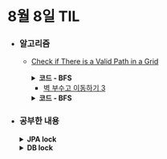 # 8월 8일 TIL

* ### 알고리즘
    * [Check if There is a Valid Path in a Grid](https://leetcode.com/problems/check-if-there-is-a-valid-path-in-a-grid/description/)
      <details>
        <summary><strong>코드 - BFS</strong></summary>

      ```java

            class Solution {
            public boolean hasValidPath(int[][] grid) {
                return canGo(grid);
            }

            private boolean canGo(final int[][] grid){
                Queue<int[]> que = new ArrayDeque<>();
                int n = grid.length, m = grid[0].length;
                boolean[][] visit = new boolean[n][m];

                final int[][] dy = {{0}, {0, 0}, {1,-1}, {0,1}, {1,0}, {-1, 0}, {-1, 0}},
                dx = {{0}, {1,-1},{0,0}, {-1,0},{0,1}, {0, -1}, {0, 1}};

                
                final int[][][] canConnect = {{{}}, {{1, 3, 5}, {1, 4, 6}}, {{2, 5, 6}, {2, 3, 4}}, 
                {{1, 4, 6}, {2,5,6}}, {{2, 5, 6}, {1, 3, 5}}, {{2,3,4}, {1,4,6}}, {{2,3,4}, {1,3,5}}};
                
                visit[0][0] = true;
                que.add(new int[]{0,0});

                if(n == 1 && m == 1)return true;
                
                while(!que.isEmpty()){
                    int[] cur = que.poll();
                    int y = cur[0], x = cur[1];

                    int number = grid[y][x];

                    for(int i=0 ; i<2 ; i++){
                        int ny = dy[number][i] + y, nx = dx[number][i] + x;

                        if(ny < 0 || ny >= n || nx < 0 || nx >= m 
                        || visit[ny][nx] || !isConnected(grid[y][x], grid[ny][nx], i))continue;

                        if(ny == n - 1 && nx == m - 1)return true;

                        visit[ny][nx] = true;
                        que.add(new int[]{ny, nx});
                    }

                }

                return false;
            }

            private boolean isConnected(int number, int target, int idx){
                final int[][][] canConnect = {{{}}, {{1, 3, 5}, {1, 4, 6}}, {{2, 5, 6}, {2, 3, 4}}, 
                {{1, 4, 6}, {2,5,6}}, {{2, 5, 6}, {1, 3, 5}}, {{2,3,4}, {1,4,6}}, {{2,3,4}, {1,3,5}}};

                for(int nextNumber : canConnect[number][idx]){
                    if(target == nextNumber)return true;
                }

                return false;
            }
        }
          
      ```

      </details>

      * [벽 부수고 이동하기 3](https://www.acmicpc.net/problem/16933)
      <details>
        <summary><strong>코드 - BFS</strong></summary>

      ```java

            import java.io.*;
            import java.util.*;

            class Main {
                private static int n, m, k;
                private static char[][] board;

                public static void main(String[] args) throws IOException {
                    BufferedReader br = new BufferedReader(new InputStreamReader(System.in));
                    BufferedWriter bw = new BufferedWriter(new OutputStreamWriter(System.out));
                    
                    StringTokenizer tokenizer = new StringTokenizer(br.readLine());

                    n = Integer.parseInt(tokenizer.nextToken());
                    m = Integer.parseInt(tokenizer.nextToken());
                    k = Integer.parseInt(tokenizer.nextToken());

                    board = new char[n][m];

                    for(int i=0 ; i<n ; i++){
                        String input = br.readLine();
                        for(int j=0 ; j<m ; j++){
                            board[i][j] = input.charAt(j);
                        }
                    }

                    bw.write(String.valueOf(bfs()));

                    bw.flush();
                    bw.close();
                    
                    br.close();
                }

                private static int bfs(){
                    if(n == 1 && m == 1)return 1;

                    Queue<int[]> que = new ArrayDeque<>();

                    // y, x, dist, break_wall_count, day_night
                    que.add(new int[]{0,0,1,0,1});

                    int ret = Integer.MAX_VALUE;

                    int[][][] visit = new int[n][m][k + 1];
                    
                    for(int i=0 ; i<n ; i++){
                        for(int j=0 ; j<m ; j++){
                            Arrays.fill(visit[i][j], Integer.MAX_VALUE);
                        }
                    }

                    Arrays.fill(visit[0][0], 0);

                    final int[] dy = {0,0,1,-1}, dx = {-1,1,0,0};

                    while(!que.isEmpty()){
                        int[] cur = que.poll();

                        int y = cur[0], x= cur[1], dist = cur[2], 
                        breakCount = cur[3], dayOrNight = cur[4];
                        
                        for(int i=0 ; i<4 ; i++){
                            int ny = y + dy[i], nx = x + dx[i];

                            if(ny < 0 || ny >= n || nx < 0 || nx >= m)continue;

                            if(board[ny][nx] == '0'){
                                if(visit[ny][nx][breakCount] <= dist + 1)continue;

                                if(ny == n - 1 && nx == m - 1){
                                    ret = Math.min(ret, dist + 1);
                                }

                                visit[ny][nx][breakCount] = dist + 1;
                                que.add(new int[]{ny, nx, dist + 1, breakCount, 1 - dayOrNight});
                            }
                            else{
                                if(breakCount == k)continue;

                                if(dayOrNight == 0 && visit[ny][nx][breakCount + 1] > dist + 2){
                                    visit[ny][nx][breakCount + 1] = dist + 2;
                                    que.add(new int[]{ny, nx, dist + 2, breakCount + 1, dayOrNight});
                                }
                                else if(dayOrNight == 1 && visit[ny][nx][breakCount + 1] > dist + 1){
                                    que.add(new int[]{ny, nx, dist + 1, breakCount + 1, 1 - dayOrNight});
                                    visit[ny][nx][breakCount + 1] = dist + 1;
                                }
                            }
                        }
                    }

                    return ret == Integer.MAX_VALUE ? -1 : ret;
                }
            }
          
      ```

      </details>



* ### 공부한 내용

    <details>
    <summary><strong>JPA lock</strong></summary>
    * JPA는 기본적으로 트랜잭션의 격리 수준을 READ COMMITTED 정도로 가정한다. 그렇기 때문에 일부 로직에서 더 높은 격리 수준이 필요하다면 **낙관적 락(Optimistic Lock)**과 **비관적 락(Pessimistic Lock)**을 사용해야 한다.

    ### 1. 낙관적 락(Optimistic Lock)
    * 트랜잭션 대부분은 충돌이 발생하지 않는다는 낙관적으로 가정하는 방법
    * DB가 제공하는 락 기능이 아닌 JPA가 제공하는 버전 관리 기능을 사용
    * 트랜잭션을 커밋하기 전까지는 트랜잭션의 충돌을 알 수 없음
    
    * **@Version**
      * JPA가 제공하는 버전 관리 기능을 제공한다.
      * 가능한 타입은 **Long(long)**, **Integer(int)**, **Short(short)**, **Timestamp**
      * 트랜잭션1에서 엔티티를 수정하고 트랜잭션2에서 같은 엔티티를 수정하고 커밋하면 버전이 증가하기 때문에 트랜잭션1이 커밋할 때 버전 정보가 다르다는 예외가 발생한다. 따라서, 최초 커밋만 인정하는 방식이다.
      * @Version을 추가한 필드는 JPA가 관리하므로 개발자가 임의로 수정하면 안 된다.(bulk 연산 제외)

    ### 2. 비관적 락(Pessimistic Lock)
    * 트랜잭션의 충돌이 발생한다고 가정하고 우선 락을 거는 방법
    * DB가 제공하는 락 기능을 사용 (대표적인 예: select for update 구문)
    * 비관적 락은 주로 PESSIMISTIC_WRITE 모드를 사용
    * 엔티티가 아닌 스칼라 타입을 조회할 때도 사용 가능
    * 데이터를 수정하는 즉시 트랜잭션 충돌 감지
    * 비관적 락 예외: javax.persistence.PessimisticLockException(JPA 예외), org.springframework.dao.PessimisticLockingFailureException(스프링 예외 추상화)
    * 비관적 락을 사용하면 락을 획드할 때까지 트랜재션이 무한정으로 대기할 수 없기 때문에 타임아웃 설정

    <br/>

    * **PESSIMISTIC_WRITE**
      * 용도: DB 쓰기 락
      * 동작: DB select for update를 사용한다.
      * 이점: 락이 걸린 row는 다른 트랜잭션이 수정할 수 없기 때문에 NON-REPEATABLE READ를 방지한다.
    * **PESSIMISTIC_READ**
      * 용도: 데이터를 반복 읽기만 하고 수정하지 않는 용도
      * DB 애부분은 방언에 의해 PESSIMISTIC_WRITE로 동작
      * MySQL: lock in share mode
    * **PESSIMISTIC_FORCE_INCREMENT**
      * 비관적 락중 유일하게 버전 정보 사용
      * 버전을 강제로 증가
      * hibernate는 nowait를 지원하는 DB에 대해서 for update nowait 옵션 적용
      * nowait를 지원하지 않으면 for update를 사용
      
    </details>

    <details>
    <summary><strong>DB lock</strong></summary>
    DB Lock은 한 세션에서 트랜잭션을 시작하고 데이터를 수정하는 동안 커밋이나 롤백되기 전에는 다른 세션이 해당 데이터를 수정할 수 없게 하는 역할을 하여 데이터의 무결성을 보장한다.

    * ### 락의 종류
        * **Shared Lock**: 데이터를 읽을 때 사용하는 Lock이다. Shared Lock이 설정된 데이터에 다른 공유락의 접근은 가능하지만, Exclusive Lock은 접근할 수 없다.
        * **Exclusive Lock**: 데이터를 변경할 때 사용하는 Lock이다. Exclusive Lock이 설정된 데이터는 다른 Lock을 설정할 수 없으며, 해당 트랜잭션이 완료될 때까지 유지된다.
        
    * ### Lock에서 발생할 수 있는 문제
        **1. 블로킹(blocking)**
          * 블로킹은 (Exclusive - Share, Exclusive - Exclusive)이 발생했을 때, 트랜잭션이 멈춘 상황이다. Share Lock끼리는 발생하지 않는다. Exclusive Lock이 설정된 데이터에 대한 커밋을 해야 풀린다.
        
        **2. 교착상태(DeadLock)**
          * 데드락은 두 트랜잭션이 각자 다른 데이터에 Exclusive Lock을 설정해둔 후에, 서로 상대방의 데이터에 Lock을 설정하려고 할 때 발생한다. 두 트랜잭션 모두 동작이 멈추었기 때문에, 두 트랜잭션 영원히 멈춘 상태를 교착 상태 데드락이라고 한다.
          
        ### InnoDB Lock의 특징

        * **Record Lock**
          * PK나 유니크 인덱스로 조회해서 하나의 인덱스 레코드에만 Lock을 거는 것
        * **Gap Lock**
          * 테이블이 아닌 인덱스에 Lock을 건다. 
          * 레코드와 레코드 사이의 간격을 잠금으로써 생성, 수정, 삭제를 제어한다.
        * **Next Key Lock**
          * Record Lock과 Gap Lock을 결합한 Lock이다.
        * **Auto Increment Lock**
          * 여러 트랜잭션이 동시에 실행될때 AUTO_INCREMENT 컬럼의 값을 일관성 있게 증가시키기 위해 필요한 lock이다.
          * 트랜잭션과 별개로 동작하고 트랜잭션이 롤백한다고 해도 다시 감소하지 않는다.
        * **SELECT FOR UPDATE**
          * Exclusive Lock이다.
          * 데이터를 수정하기 위해 다른 트랜잭션이 레코드를 조회하지 못하도록 read, write Lock을 거는 구문이다.
        
        * **LOCK IN SHARE MODE**
          * Shared Lock이다.
          * 선택된 레코드들에 Shared Lock, Write Lock을 거는 구문이다.
          * SELECT FOR UPDATE와 다르게 조회는 가능하다.

    </details>